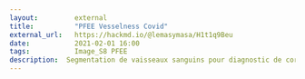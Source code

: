 ```yaml
---
layout:         external
title:          "PFEE Vesselness Covid"
external_url:   https://hackmd.io/@lemasymasa/H1t1q9Beu
date:           2021-02-01 16:00
tags:           Image_S8 PFEE
description:  Segmentation de vaisseaux sanguins pour diagnostic de coronavirus.
---
```

